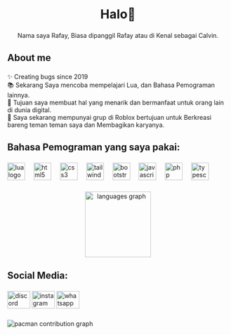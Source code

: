 <h1 align="center">Halo👋</h1>

###

<p align="center">Nama saya Rafay, Biasa dipanggil Rafay atau di Kenal sebagai Calvin.</p>

###

<h2 align="left">About me</h2>

###

<p align="left">✨ Creating bugs since 2019<br>📚 Sekarang Saya mencoba mempelajari Lua, dan Bahasa Pemograman lainnya.<br>🎯 Tujuan saya membuat hal yang menarik dan bermanfaat untuk orang lain di dunia digital.<br>🎲 Saya sekarang mempunyai grup di Roblox bertujuan untuk Berkreasi bareng teman teman saya dan Membagikan karyanya.</p>

###

<h2 align="left">Bahasa Pemograman yang saya pakai:</h2>

###

<div align="left">
  <img src="https://cdn.jsdelivr.net/gh/devicons/devicon/icons/lua/lua-original.svg" height="40" alt="lua logo"  />
  <img width="12" />
  <img src="https://cdn.jsdelivr.net/gh/devicons/devicon/icons/html5/html5-original.svg" height="40" alt="html5 logo"  />
  <img width="12" />
  <img src="https://cdn.jsdelivr.net/gh/devicons/devicon/icons/css3/css3-original.svg" height="40" alt="css3 logo"  />
  <img width="12" />
  <img src="https://cdn.jsdelivr.net/gh/devicons/devicon/icons/tailwindcss/tailwindcss-original-wordmark.svg" height="40" alt="tailwindcss logo"  />
  <img width="12" />
  <img src="https://cdn.jsdelivr.net/gh/devicons/devicon/icons/bootstrap/bootstrap-original.svg" height="40" alt="bootstrap logo"  />
  <img width="12" />
  <img src="https://cdn.jsdelivr.net/gh/devicons/devicon/icons/javascript/javascript-original.svg" height="40" alt="javascript logo"  />
  <img width="12" />
  <img src="https://cdn.jsdelivr.net/gh/devicons/devicon/icons/php/php-original.svg" height="40" alt="php logo"  />
  <img width="12" />
  <img src="https://cdn.jsdelivr.net/gh/devicons/devicon/icons/typescript/typescript-original.svg" height="40" alt="typescript logo"  />
</div>

###

<div align="center">
  <img src="https://github-readme-stats.vercel.app/api/top-langs?username=Vinnrafay&locale=en&hide_title=true&layout=compact&card_width=320&langs_count=5&theme=dracula&hide_border=false&order=2" height="150" alt="languages graph"  />
</div>

###

<h2 align="left">Social Media:</h2>

###

<div align="left">
  <img src="https://raw.githubusercontent.com/maurodesouza/profile-readme-generator/master/src/assets/icons/social/discord/default.svg" width="52" height="40" alt="discord logo"  />
  <img src="https://raw.githubusercontent.com/maurodesouza/profile-readme-generator/master/src/assets/icons/social/instagram/default.svg" width="52" height="40" alt="instagram logo"  />
  <img src="https://raw.githubusercontent.com/maurodesouza/profile-readme-generator/master/src/assets/icons/social/whatsapp/default.svg" width="52" height="40" alt="whatsapp logo"  />
</div>

###

<picture>
  <source media="(prefers-color-scheme: dark)" srcset="https://raw.githubusercontent.com/Vinnrafay/Vinnrafay/output/pacman-contribution-graph-dark.svg">
  <source media="(prefers-color-scheme: light)" srcset="https://raw.githubusercontent.com/Vinnrafay/Vinnrafay/output/pacman-contribution-graph.svg">
  <img alt="pacman contribution graph" src="https://raw.githubusercontent.com/Vinnrafay/Vinnrafay/output/pacman-contribution-graph.svg">
</picture>

###
